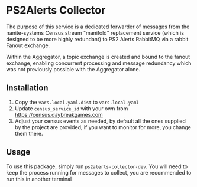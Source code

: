 # PS2Alerts Collector

The purpose of this service is a dedicated forwarder of messages from the nanite-systems Census stream "manifold" replacement service (which is designed to be more highly redundant) to PS2 Alerts RabbitMQ via a rabbit Fanout exchange.

Within the Aggregator, a topic exchange is created and bound to the fanout exchange, enabling concurrent processing and message redundancy which was not previously possible with the Aggregator alone.

## Installation

1. Copy the `vars.local.yaml.dist` to `vars.local.yaml`
2. Update `census_service_id` with your own from https://census.daybreakgames.com
3. Adjust your census events as needed, by default all the ones supplied by the project are provided, if you want to monitor for more, you change them there.

## Usage 

To use this package, simply run `ps2alerts-collector-dev`. You will need to keep the process running for messages to collect, you are recommended to run this in another terminal

